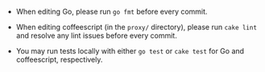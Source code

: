 
- When editing Go, please run `go fmt` before every commit.

- When editing coffeescript (in the `proxy/` directory), please run
  `cake lint` and resolve any lint issues before every commit.

- You may run tests locally with either `go test` or `cake test` for Go and
  coffeescript, respectively.

